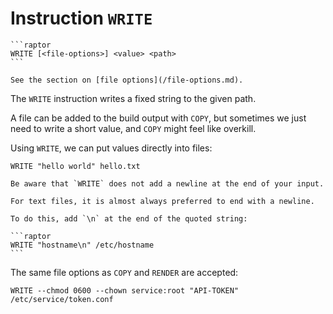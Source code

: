 # Instruction `WRITE`

~~~admonish summary
```raptor
WRITE [<file-options>] <value> <path>
```
~~~

```admonish tip
See the section on [file options](/file-options.md).
```

The `WRITE` instruction writes a fixed string to the given path.

A file can be added to the build output with `COPY`, but sometimes we just need
to write a short value, and `COPY` might feel like overkill.

Using `WRITE`, we can put values directly into files:

```raptor
WRITE "hello world" hello.txt
```

~~~admonish tip
Be aware that `WRITE` does not add a newline at the end of your input.

For text files, it is almost always preferred to end with a newline.

To do this, add `\n` at the end of the quoted string:

```raptor
WRITE "hostname\n" /etc/hostname
```
~~~

The same file options as `COPY` and `RENDER` are accepted:

```raptor
WRITE --chmod 0600 --chown service:root "API-TOKEN" /etc/service/token.conf
```
